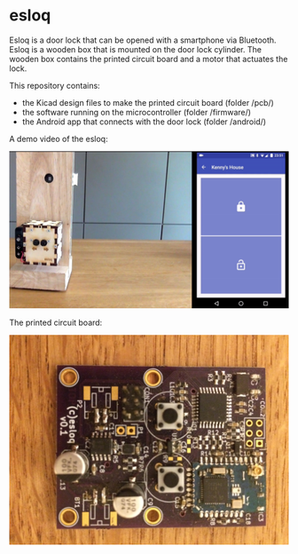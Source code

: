 # esloq

Esloq is a door lock that can be opened with a smartphone via Bluetooth. Esloq is a wooden box that is mounted on the door lock cylinder. The wooden box contains the printed circuit board and a motor that actuates the lock.

This repository contains:
- the Kicad design files to make the printed circuit board (folder /pcb/)
- the software running on the microcontroller (folder /firmware/)
- the Android app that connects with the door lock (folder /android/)

A demo video of the esloq:

[![Smart Lock Demo](/images/video_thumbnail.png)](https://www.youtube.com/watch?v=yVSUPODDXtM)

The printed circuit board:

![Printed Circuit Board](/images/printed_circuit_board.jpg?raw=true "Printed Circuit Board")
